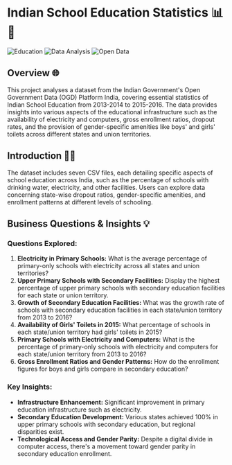 # Indian School Education Statistics 📊🏫

![Education](https://img.shields.io/badge/Education-Statistics-blue.svg)
![Data Analysis](https://img.shields.io/badge/Data-Analysis-lightgrey.svg)
![Open Data](https://img.shields.io/badge/Open-Government_Data-brightgreen.svg)

## Overview 🌐

This project analyses a dataset from the Indian Government's Open Government Data (OGD) Platform India, covering essential statistics of Indian School Education from 2013-2014 to 2015-2016. The data provides insights into various aspects of the educational infrastructure such as the availability of electricity and computers, gross enrollment ratios, dropout rates, and the provision of gender-specific amenities like boys' and girls' toilets across different states and union territories.

## Introduction 👩‍🏫

The dataset includes seven CSV files, each detailing specific aspects of school education across India, such as the percentage of schools with drinking water, electricity, and other facilities. Users can explore data concerning state-wise dropout ratios, gender-specific amenities, and enrollment patterns at different levels of schooling.

## Business Questions & Insights 💡

### Questions Explored:

1. **Electricity in Primary Schools:** What is the average percentage of primary-only schools with electricity across all states and union territories?
2. **Upper Primary Schools with Secondary Facilities:** Display the highest percentage of upper primary schools with secondary education facilities for each state or union territory.
3. **Growth of Secondary Education Facilities:** What was the growth rate of schools with secondary education facilities in each state/union territory from 2013 to 2016?
4. **Availability of Girls' Toilets in 2015:** What percentage of schools in each state/union territory had girls' toilets in 2015?
5. **Primary Schools with Electricity and Computers:** What is the percentage of primary-only schools with electricity and computers for each state/union territory from 2013 to 2016?
6. **Gross Enrollment Ratios and Gender Patterns:** How do the enrollment figures for boys and girls compare in secondary education?

### Key Insights:

- **Infrastructure Enhancement:** Significant improvement in primary education infrastructure such as electricity.
- **Secondary Education Development:** Various states achieved 100% in upper primary schools with secondary education, but regional disparities exist.
- **Technological Access and Gender Parity:** Despite a digital divide in computer access, there's a movement toward gender parity in secondary education enrollment.



